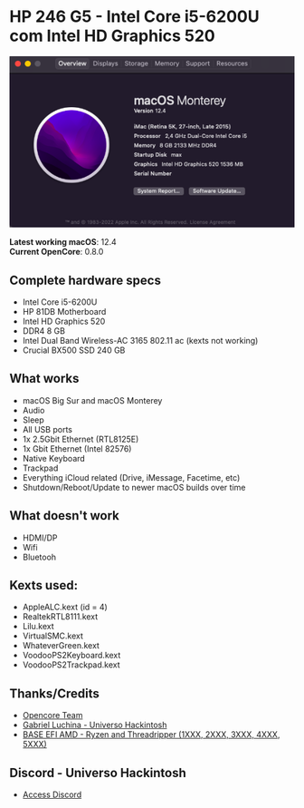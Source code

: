# HP 246 G5 - Intel Core i5-6200U com Intel HD Graphics 520

![About This Mac - Overview](efi-hp246g5.png)

**Latest working macOS**: 12.4
<br>
**Current OpenCore**: 0.8.0

## Complete hardware specs
- Intel Core i5-6200U
- HP 81DB Motherboard
- Intel HD Graphics 520
- DDR4 8 GB
- Intel Dual Band Wireless-AC 3165 802.11 ac (kexts not working)
- Crucial BX500 SSD 240 GB

## What works
- macOS Big Sur and macOS Monterey
- Audio
- Sleep
- All USB ports
- 1x 2.5Gbit Ethernet (RTL8125E)
- 1x Gbit Ethernet (Intel 82576)
- Native Keyboard
- Trackpad
- Everything iCloud related (Drive, iMessage, Facetime, etc)
- Shutdown/Reboot/Update to newer macOS builds over time

## What doesn't work
- HDMI/DP
- Wifi 
- Bluetooh

## Kexts used:
- AppleALC.kext (id = 4)
- RealtekRTL8111.kext
- Lilu.kext
- VirtualSMC.kext
- WhateverGreen.kext
- VoodooPS2Keyboard.kext
- VoodooPS2Trackpad.kext


## Thanks/Credits
- [Opencore Team](https://dortania.github.io/getting-started/)
- [Gabriel Luchina - Universo Hackintosh](https://www.youtube.com/c/GabrielLuchina/videos)
- [BASE EFI AMD - Ryzen and Threadripper (1XXX, 2XXX, 3XXX, 4XXX, 5XXX)](https://github.com/luchina-gabriel/BASE-EFI-AMD-RYZEN-THREADRIPPER)

## Discord - Universo Hackintosh
- [Access Discord](https://discord.universohackintosh.com.br)
